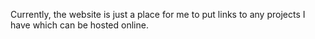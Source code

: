 Currently, the website is just a place for me to put links to any projects I have which can be hosted online.
